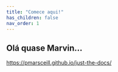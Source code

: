 ```yaml
---
title: "Comece aqui!"
has_children: false
nav_order: 1
---
```


## Olá quase Marvin...

https://pmarsceill.github.io/just-the-docs/